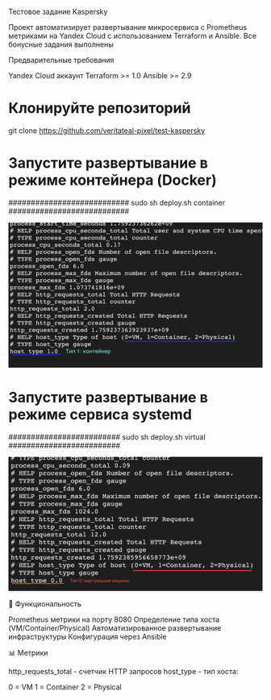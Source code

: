 Тестовое задание Kaspersky

Проект автоматизирует развертывание микросервиса с Prometheus метриками на Yandex Cloud с использованием Terraform и Ansible.
Все бонусные задания выполнены

Предварительные требования

Yandex Cloud аккаунт
Terraform >= 1.0
Ansible >= 2.9

# Клонируйте репозиторий
git clone https://github.com/veritateal-pixel/test-kaspersky

# Запустите развертывание в режиме контейнера (Docker)

###########################
sudo sh deploy.sh container
###########################

![Container](./images/container.png)

# Запустите развертывание в режиме сервиса systemd

#########################
sudo sh deploy.sh virtual
#########################

![Container](./images/virt.png)


🔧 Функциональность

Prometheus метрики на порту 8080
Определение типа хоста (VM/Container/Physical)
Автоматизированное развертывание инфраструктуры
Конфигурация через Ansible

📊 Метрики

http_requests_total - счетчик HTTP запросов
host_type - тип хоста:

0 = VM
1 = Container
2 = Physical
